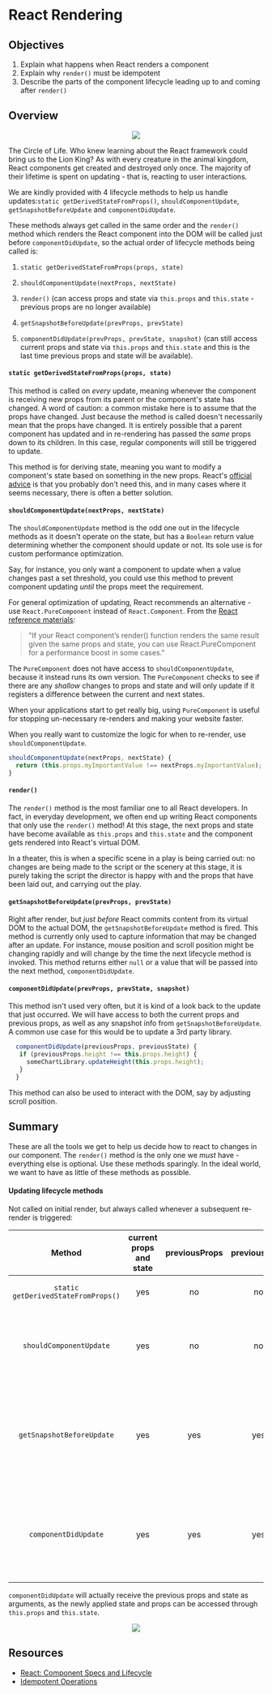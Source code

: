 # React Rendering

## Objectives

1. Explain what happens when React renders a component
2. Explain why `render()` must be idempotent
3. Describe the parts of the component lifecycle leading up to and coming after
   `render()`

## Overview

<p align="center">
  <img src="http://www.awesomelyluvvie.com/wp-content/uploads/2014/04/lion-king-circle-of-life.gif" />
</p>

The Circle of Life. Who knew learning about the React framework could bring us
to the Lion King? As with every creature in the animal kingdom, React components
get created and destroyed only once. The majority of their lifetime is spent on
updating - that is, reacting to user interactions.

We are kindly provided with 4 lifecycle methods to help us handle
updates:`static getDerivedStateFromProps()`, `shouldComponentUpdate`,
`getSnapshotBeforeUpdate` and `componentDidUpdate`.

These methods always get called in the same order and the `render()` method
which renders the React component into the DOM will be called just before
`componentDidUpdate`, so the actual order of lifecycle methods being called is:

1. `static getDerivedStateFromProps(props, state)`

2. `shouldComponentUpdate(nextProps, nextState)`

4. `render()` (can access props and state via `this.props` and `this.state` -
previous props are no longer available)

5. `getSnapshotBeforeUpdate(prevProps, prevState)`

6. `componentDidUpdate(prevProps, prevState, snapshot)` (can still access
current props and state via `this.props` and `this.state` and this is the last
time previous props and state will be available).

#### `static getDerivedStateFromProps(props, state)`

This method is called on _every_ update, meaning whenever the component is
receiving new props from its parent or the component's state has changed. A
word of caution: a common mistake here is to assume that the props have changed.
Just because the method is called doesn't necessarily mean that the props have
changed. It is entirely possible that a parent component has updated and in
re-rendering has passed the _same_ props down to its children. In this case,
regular components will still be triggered to update.

This method is for deriving state, meaning you want to modify a component's state
based on something in the new props. React's [official advice][derived] is that
you probably don't need this, and in many cases where it seems necessary, there
is often a better solution.

#### `shouldComponentUpdate(nextProps, nextState)`

The `shouldComponentUpdate` method is the odd one out in the lifecycle methods
as it doesn't operate on the state, but has a `Boolean` return value determining
whether the component should update or not. Its sole use is for custom
performance optimization.

Say, for instance, you only want a component to update when a value changes
past a set threshold, you could use this method to prevent component updating
_until_ the props meet the requirement.

For general optimization of updating, React recommends an alternative - use
`React.PureComponent` instead of `React.Component`. From the [React reference
materials][pure]:

> "If your React component’s render() function renders the same result given the
same props and state, you can use React.PureComponent for a performance boost in
some cases."

The `PureComponent` does not have access to `shouldComponentUpdate`, because it
instead runs its own version. The `PureComponent` checks to see if there are any
_shallow_ changes to props and state and will only update if it registers a
difference between the current and next states.

When your applications start to get really big, using `PureComponent` is useful
for stopping un-necessary re-renders and making your website faster.

When you really want to customize the logic for when to re-render, use
`shouldComponentUpdate`.

```javascript
shouldComponentUpdate(nextProps, nextState) {
  return (this.props.myImportantValue !== nextProps.myImportantValue);
}
```

#### `render()`

The `render()` method is the most familiar one to all React developers. In fact,
in everyday development, we often end up writing React components that only use
the `render()` method! At this stage, the next props and state have become
available as `this.props` and `this.state` and the component gets rendered
into React's virtual DOM.

In a theater, this is when a specific scene in a play is being carried out: no
changes are being made to the script or the scenery at this stage, it is purely
taking the script the director is happy with and the props that have been laid
out, and carrying out the play.

#### `getSnapshotBeforeUpdate(prevProps, prevState)`

Right after render, but _just before_ React commits content from its virtual DOM
to the actual DOM, the `getSnapshotBeforeUpdate` method is fired.
This method is currently only used to capture information that may be changed
after an update. For instance, mouse position and scroll position might be
changing rapidly and will change by the time the next lifecycle method is
invoked. This method returns either `null` or a value that will be passed into
the next method, `componentDidUpdate`.

#### `componentDidUpdate(prevProps, prevState, snapshot)`

This method isn't used very often, but it is kind of a look back to the update
that just occurred. We will have access to both the current props and previous
props, as well as any snapshot info from `getSnapshotBeforeUpdate`. A common use
case for this would be to update a 3rd party library.

```javascript
  componentDidUpdate(previousProps, previousState) {
   if (previousProps.height !== this.props.height) {
     someChartLibrary.updateHeight(this.props.height);
   }
  }
```

This method can also be used to interact with the DOM, say by adjusting scroll position.

## Summary

These are all the tools we get to help us decide how to react to changes in our
component. The `render()` method is the only one we *must* have - everything
else is optional. Use these methods sparingly. In the ideal world, we want to
have as little of these methods as possible.

#### Updating lifecycle methods

Not called on initial render, but always called whenever a subsequent re-render is triggered:

| Method            | current props and state | previousProps | previousState | nextProps |  nextState | Can call `this.setState` | Called when?               | Used for                                                                                    |
|:-------------------------:|:---------:|:---------:|:----------------------:|:-------------------------------------------------------:|:--------------------------------------------------------------------------------:|:---------:|:---------:|:----------------------:|
| `static getDerivedStateFromProps()` |    yes    |     no    |     no    |     no    |     no    |     yes     |     before every render  |   Not used often |
|   `shouldComponentUpdate`   |    yes    |    no    |    no    |    yes    |    yes   |    yes    | before every re-render (not initially) | can be used to stop unnecessary re-renders for performance optimization |
|     `getSnapshotBeforeUpdate`    |    yes   |    yes   |    yes   |    no   |    no   |    yes   | just before React updates and commits new content to the DOM | used rarely; can capture data that may be changing rapidly |
|     `componentDidUpdate`    |    yes   |    yes    |    yes    |    no   |    no    |    yes    | just after a re-render has finished | any DOM updates following a render (mostly interacting with 3rd party libraries) |

`componentDidUpdate` will actually receive the previous props and state as arguments, as the newly applied state and props can be accessed through `this.props` and `this.state`.

<p align="center">
  <img src="https://media.giphy.com/media/wDOFUCaxyv2XC/giphy.gif" />
</p>

## Resources

- [React: Component Specs and Lifecycle](https://github.com/learn-co-curriculum/react-rendering)
- [Idempotent Operations](https://stackoverflow.com/questions/1077412/what-is-an-idempotent-operation)

[derived]: https://reactjs.org/blog/2018/06/07/you-probably-dont-need-derived-state.html
[pure]: https://reactjs.org/docs/react-api.html#reactpurecomponent
